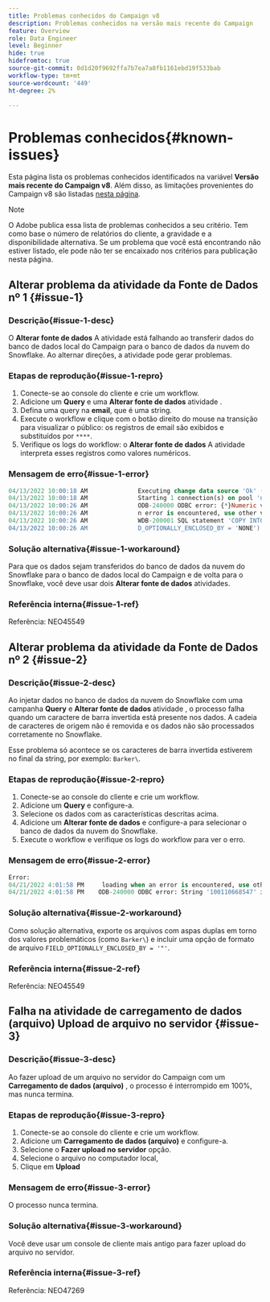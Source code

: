 ```yaml
---
title: Problemas conhecidos do Campaign v8
description: Problemas conhecidos na versão mais recente do Campaign
feature: Overview
role: Data Engineer
level: Beginner
hide: true
hidefromtoc: true
source-git-commit: 0d1d20f9692ffa7b7ea7a8fb1161ebd19f533bab
workflow-type: tm+mt
source-wordcount: '449'
ht-degree: 2%

---
```


# Problemas conhecidos{#known-issues}

Esta página lista os problemas conhecidos identificados na variável **Versão mais recente do Campaign v8**. Além disso, as limitações provenientes do Campaign v8 são listadas [nesta página](known-limitations.md).


>[!NOTE]
>
>O Adobe publica essa lista de problemas conhecidos a seu critério. Tem como base o número de relatórios do cliente, a gravidade e a disponibilidade alternativa. Se um problema que você está encontrando não estiver listado, ele pode não ter se encaixado nos critérios para publicação nesta página.

## Alterar problema da atividade da Fonte de Dados nº 1 {#issue-1}

### Descrição{#issue-1-desc}

O **Alterar fonte de dados** A atividade está falhando ao transferir dados do banco de dados local do Campaign para o banco de dados da nuvem do Snowflake. Ao alternar direções, a atividade pode gerar problemas.

### Etapas de reprodução{#issue-1-repro}

1. Conecte-se ao console do cliente e crie um workflow.
1. Adicione um **Query** e uma **Alterar fonte de dados** atividade .
1. Defina uma query na **email**, que é uma string.
1. Execute o workflow e clique com o botão direito do mouse na transição para visualizar o público: os registros de email são exibidos e substituídos por `****`.
1. Verifique os logs do workflow: o **Alterar fonte de dados** A atividade interpreta esses registros como valores numéricos.

### Mensagem de erro{#issue-1-error}

```sql
04/13/2022 10:00:18 AM              Executing change data source 'Ok' (step 'Change Data Source')
04/13/2022 10:00:18 AM              Starting 1 connection(s) on pool 'nms:extAccount:ffda tractorsupply_mkt_stage8' (Snowflake, server='adobe-acc_tractorsupply_us_west_2_aws.snowflakecomputing.com', login='tractorsupply_stage8_MKT:tractorsupply_stage8')
04/13/2022 10:00:26 AM              ODB-240000 ODBC error: {*}Numeric value '{*}******{*}{{*}}' is not recognized\{*}   File 'wkf1285541_13_1_0_47504750#458318uploadPart0.chunk.gz', line 1, character 10140   Row 279, column "WKF1285541_13_1_0"["BICUST_ID":1]   If you would like to continue loading when a
04/13/2022 10:00:26 AM              n error is encountered, use other values such as 'SKIP_FILE' or 'CONTINUE' for the ON_ERROR option. For more information on loading options, please run 'info loading_data' in a SQL client. SQLState: 22018
04/13/2022 10:00:26 AM              WDB-200001 SQL statement 'COPY INTO wkf1285541_13_1_0 (SACTIVE, SADDRESS1, SADDRESS2, BICUST_ID, SEMAIL) FROM ( SELECT $1, $2, $3, $4, $5 FROM $$@BULK_wkf1285541_13_1_0$$) FILE_FORMAT = ( TYPE = CSV RECORD_DELIMITER = '\x02' FIELD_DELIMITER = '\x01' FIEL
04/13/2022 10:00:26 AM              D_OPTIONALLY_ENCLOSED_BY = 'NONE') ON_ERROR = ABORT_STATEMENT PURGE = TRUE' could not be executed.
```

### Solução alternativa{#issue-1-workaround}

Para que os dados sejam transferidos do banco de dados da nuvem do Snowflake para o banco de dados local do Campaign e de volta para o Snowflake, você deve usar dois **Alterar fonte de dados** atividades.

### Referência interna{#issue-1-ref}

Referência: NEO45549



## Alterar problema da atividade da Fonte de Dados nº 2 {#issue-2}

### Descrição{#issue-2-desc}

Ao injetar dados no banco de dados da nuvem do Snowflake com uma campanha **Query** e **Alterar fonte de dados** atividade , o processo falha quando um caractere de barra invertida está presente nos dados. A cadeia de caracteres de origem não é removida e os dados não são processados corretamente no Snowflake.

Esse problema só acontece se os caracteres de barra invertida estiverem no final da string, por exemplo: `Barker\`.


### Etapas de reprodução{#issue-2-repro}

1. Conecte-se ao console do cliente e crie um workflow.
1. Adicione um **Query** e configure-a.
1. Selecione os dados com as características descritas acima.
1. Adicione um **Alterar fonte de dados** e configure-a para selecionar o banco de dados da nuvem do Snowflake.
1. Execute o workflow e verifique os logs do workflow para ver o erro.


### Mensagem de erro{#issue-2-error}

```sql
Error:
04/21/2022 4:01:58 PM     loading when an error is encountered, use other values such as 'SKIP_FILE' or 'CONTINUE' for the ON_ERROR option. For more information on loading options, please run 'info loading_data' in a SQL client. SQLState: 22000
04/21/2022 4:01:58 PM    ODB-240000 ODBC error: String '100110668547' is too long and would be truncated   File 'wkf1656797_21_1_3057430574#458516uploadPart0.chunk.gz', line 1, character 0   Row 90058, column "WKF1656797_21_1"["SCARRIER_ROUTE":13]   If you would like to continue
```

### Solução alternativa{#issue-2-workaround}

Como solução alternativa, exporte os arquivos com aspas duplas em torno dos valores problemáticos (como `Barker\`) e incluir uma opção de formato de arquivo `FIELD_OPTIONALLY_ENCLOSED_BY = '"'`.

### Referência interna{#issue-2-ref}

Referência: NEO45549


## Falha na atividade de carregamento de dados (arquivo) Upload de arquivo no servidor {#issue-3}

### Descrição{#issue-3-desc}

Ao fazer upload de um arquivo no servidor do Campaign com um **Carregamento de dados (arquivo)** , o processo é interrompido em 100%, mas nunca termina.

### Etapas de reprodução{#issue-3-repro}

1. Conecte-se ao console do cliente e crie um workflow.
1. Adicione um **Carregamento de dados (arquivo)** e configure-a.
1. Selecione o **Fazer upload no servidor** opção.
1. Selecione o arquivo no computador local,
1. Clique em **Upload**


### Mensagem de erro{#issue-3-error}

O processo nunca termina.

### Solução alternativa{#issue-3-workaround}

Você deve usar um console de cliente mais antigo para fazer upload do arquivo no servidor.

### Referência interna{#issue-3-ref}

Referência: NEO47269